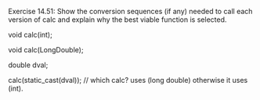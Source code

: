 Exercise 14.51: Show the conversion sequences (if any) needed to call each
version of calc and explain why the best viable function is selected.


void calc(int);

void calc(LongDouble);

double dval;

calc(static_cast<long double>(dval)); // which calc? uses (long double) otherwise it uses (int).
